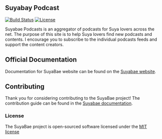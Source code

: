 ## Suyabay Podcast

[![Build Status](https://travis-ci.org/andela/suyabay.svg)](https://travis-ci.org/andela/suyabay)
[![License](https://poser.pugx.org/andela/suyabay/license.svg)](LICENSE.md)

Suyabae Podcasts is an aggregator of podcasts for Suya lovers across the net. The purpose of this site is to help Suya lovers find new podcasts and contents. I encourage you to subscribe to the individual podcasts feeds and support the content creators.

## Official Documentation

Documentation for SuyaBae website can be found on the [Suyabae website](https://github.com/andela/suyabay/wiki).

## Contributing

Thank you for considering contributing to the SuyaBae project! The contribution guide can be found in the [Suyabae documentation](https://github.com/andela/suyabay/wiki/contributions).


### License

The SuyaBae project is open-sourced software licensed under the [MIT license](http://opensource.org/licenses/MIT)
